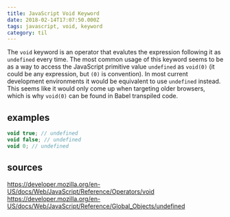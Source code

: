 ```yaml
---
title: JavaScript Void Keyword
date: 2018-02-14T17:07:50.000Z
tags: javascript, void, keyword
category: til
---
```


The `void` keyword is an operator that evalutes the expression following it as `undefined` every time. The most common usage of this keyword seems to be as a way to access the JavaScript primitive value `undefined` as `void(0)` (it could be any expression, but `(0)` is convention). In most current development environments it would be equivalent to use `undefined` instead. This seems like it would only come up when targeting older browsers, which is why `void(0)` can be found in Babel transpiled code.

## examples

```javascript
void true; // undefined
void false; // undefined
void 0; // undefined
```

## sources

https://developer.mozilla.org/en-US/docs/Web/JavaScript/Reference/Operators/void
https://developer.mozilla.org/en-US/docs/Web/JavaScript/Reference/Global_Objects/undefined

